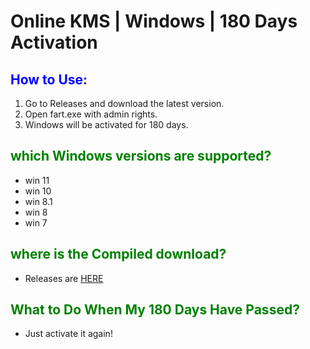 # Online KMS | Windows | 180 Days Activation 

## <span style="color:blue">How to Use:</span>
1. Go to Releases and download the latest version.
2. Open fart.exe with admin rights.
3. Windows will be activated for 180 days.

## <span style="color:green">which Windows versions are supported?</span>
- win 11
- win 10
- win 8.1
- win 8
- win 7

## <span style="color:green">where is the Compiled download?</span>
- Releases are [HERE](https://github.com/Justinzzz69/online-kms-activation/releases/tag/v1.1)
  
## <span style="color:green">What to Do When My 180 Days Have Passed?</span>
- Just activate it again!

